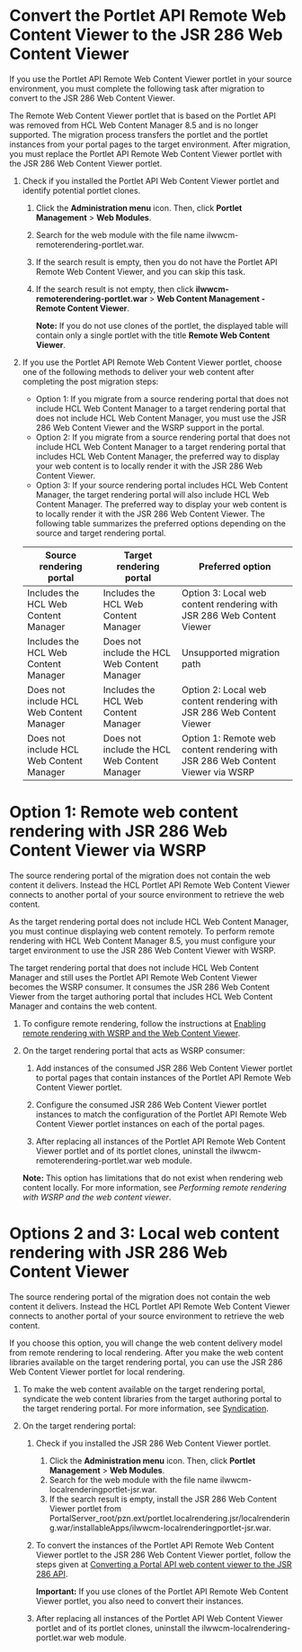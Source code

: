 # Convert the Portlet API Remote Web Content Viewer to the JSR 286 Web Content Viewer

If you use the Portlet API Remote Web Content Viewer portlet in your source environment, you must complete the following task after migration to convert to the JSR 286 Web Content Viewer.

The Remote Web Content Viewer portlet that is based on the Portlet API was removed from HCL Web Content Manager 8.5 and is no longer supported. The migration process transfers the portlet and the portlet instances from your portal pages to the target environment. After migration, you must replace the Portlet API Remote Web Content Viewer portlet with the JSR 286 Web Content Viewer portlet.

1.  Check if you installed the Portlet API Web Content Viewer portlet and identify potential portlet clones.

    1.  Click the **Administration menu** icon. Then, click **Portlet Management** \> **Web Modules**.

    2.  Search for the web module with the file name ilwwcm-remoterendering-portlet.war.

    3.  If the search result is empty, then you do not have the Portlet API Remote Web Content Viewer, and you can skip this task.

    4.  If the search result is not empty, then click **ilwwcm-remoterendering-portlet.war** \> **Web Content Management - Remote Content Viewer**.

        **Note:** If you do not use clones of the portlet, the displayed table will contain only a single portlet with the title **Remote Web Content Viewer**.

2.  If you use the Portlet API Remote Web Content Viewer portlet, choose one of the following methods to deliver your web content after completing the post migration steps:

    -   Option 1: If you migrate from a source rendering portal that does not include HCL Web Content Manager to a target rendering portal that does not include HCL Web Content Manager, you must use the JSR 286 Web Content Viewer and the WSRP support in the portal.
    -   Option 2: If you migrate from a source rendering portal that does not include HCL Web Content Manager to a target rendering portal that includes HCL Web Content Manager, the preferred way to display your web content is to locally render it with the JSR 286 Web Content Viewer.
    -   Option 3: If your source rendering portal includes HCL Web Content Manager, the target rendering portal will also include HCL Web Content Manager. The preferred way to display your web content is to locally render it with the JSR 286 Web Content Viewer.
    The following table summarizes the preferred options depending on the source and target rendering portal.

    |Source rendering portal|Target rendering portal|Preferred option|
    |-----------------------|-----------------------|----------------|
    |Includes the HCL Web Content Manager|Includes the HCL Web Content Manager|Option 3: Local web content rendering with JSR 286 Web Content Viewer|
    |Includes the HCL Web Content Manager|Does not include the HCL Web Content Manager|Unsupported migration path|
    |Does not include HCL Web Content Manager|Includes the HCL Web Content Manager|Option 2: Local web content rendering with JSR 286 Web Content Viewer|
    |Does not include HCL Web Content Manager|Does not include the HCL Web Content Manager|Option 1: Remote web content rendering with JSR 286 Web Content Viewer via WSRP|



# Option 1: Remote web content rendering with JSR 286 Web Content Viewer via WSRP

The source rendering portal of the migration does not contain the web content it delivers. Instead the HCL Portlet API Remote Web Content Viewer connects to another portal of your source environment to retrieve the web content.

As the target rendering portal does not include HCL Web Content Manager, you must continue displaying web content remotely. To perform remote rendering with HCL Web Content Manager 8.5, you must configure your target environment to use the JSR 286 Web Content Viewer with WSRP.

The target rendering portal that does not include HCL Web Content Manager and still uses the Portlet API Remote Web Content Viewer becomes the WSRP consumer. It consumes the JSR 286 Web Content Viewer from the target authoring portal that includes HCL Web Content Manager and contains the web content.

1.  To configure remote rendering, follow the instructions at [Enabling remote rendering with WSRP and the Web Content Viewer](../wcm/wcm_config_wcmviewer_wsrp.md).

2.  On the target rendering portal that acts as WSRP consumer:

    1.  Add instances of the consumed JSR 286 Web Content Viewer portlet to portal pages that contain instances of the Portlet API Remote Web Content Viewer portlet.

    2.  Configure the consumed JSR 286 Web Content Viewer portlet instances to match the configuration of the Portlet API Remote Web Content Viewer portlet instances on each of the portal pages.

    3.  After replacing all instances of the Portlet API Remote Web Content Viewer portlet and of its portlet clones, uninstall the ilwwcm-remoterendering-portlet.war web module.

    **Note:** This option has limitations that do not exist when rendering web content locally. For more information, see *Performing remote rendering with WSRP and the web content viewer*.


# Options 2 and 3: Local web content rendering with JSR 286 Web Content Viewer

The source rendering portal of the migration does not contain the web content it delivers. Instead the HCL Portlet API Remote Web Content Viewer connects to another portal of your source environment to retrieve the web content.

If you choose this option, you will change the web content delivery model from remote rendering to local rendering. After you make the web content libraries available on the target rendering portal, you can use the JSR 286 Web Content Viewer portlet for local rendering.

1.  To make the web content available on the target rendering portal, syndicate the web content libraries from the target authoring portal to the target rendering portal. For more information, see [Syndication](../wcm/wcm_administering.md).

2.  On the target rendering portal:

    1.  Check if you installed the JSR 286 Web Content Viewer portlet.

        1.  Click the **Administration menu** icon. Then, click **Portlet Management** \> **Web Modules**.
        2.  Search for the web module with the file name ilwwcm-localrenderingportlet-jsr.war.
        3.  If the search result is empty, install the JSR 286 Web Content Viewer portlet from PortalServer\_root/pzn.ext/portlet.localrendering.jsr/localrendering.war/installableApps/ilwwcm-localrenderingportlet-jsr.war.
    2.  To convert the instances of the Portlet API Remote Web Content Viewer portlet to the JSR 286 Web Content Viewer portlet, follow the steps given at [Converting a Portal API web content viewer to the JSR 286 API](migrt_ptlt_api_wcm.md).

        **Important:** If you use clones of the Portlet API Remote Web Content Viewer portlet, you also need to convert their instances.

    3.  After replacing all instances of the Portlet API Web Content Viewer portlet and of its portlet clones, uninstall the ilwwcm-localrendering-portlet.war web module.


